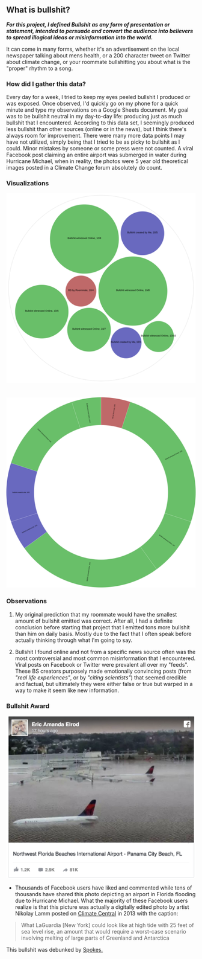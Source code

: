 ## What is bullshit?

**_For this project, I defined Bullshit as any form of presentation or statement, intended to persuade and convert the audience into believers to spread illogical ideas or misinformation into the world._**

It can come in many forms, whether it's an advertisement on the local newspaper talking about mens health, or a 200 character tweet on Twitter about climate change, or your roommate bullshitting you about what is the "proper" rhythm to a song.

### How did I gather this data?

Every day for a week, I tried to keep my eyes peeled bullshit I produced or was exposed. Once observed, I'd quickly go on my phone for a quick minute and type my observations on a Google Sheets document. My goal was to be bullshit neutral in my day-to-day life: producing just as much bullshit that I encountered. According to this data set, I seemingly produced less bullshit than other sources (online or in the news), but I think there's always room for improvement. There were many more data points I may have not utilized, simply being that I tried to be as picky to bullshit as I could. Minor mistakes by someone or some press were not counted. A viral Facebook post claiming an entire airport was submerged in water during Hurricane Michael, when in reality, the photos were 5 year old theoretical images posted in a Climate Change forum absolutely do count.


### Visualizations

<img src="./circlegraph.svg">
<br>
<br>
<br>
<img src="./sunburstgraph.svg">

### Observations

1. My original prediction that my roommate would have the smallest amount of bullshit emitted was correct. After all, I had a definite conclusion before starting that project that I emitted tons more bullshit than him on daily basis. Mostly due to the fact that I often speak before actually thinking through what I'm going to say. 

2. Bullshit I found online and not from a specific news source often was the most controversial and most common misinformation that I encountered. Viral posts on Facebook or Twitter were prevalent all over my "feeds". These BS creators purposely made emotionally convincing posts (from _"real life experiences"_, or by _"citing scientists"_) that seemed credible and factual, but ultimately they were either false or true but warped in a way to make it seem like new information.

### Bullshit Award

<img src="./flooding.png">

- Thousands of Facebook users have liked and commented while tens of thousands have shared this photo depicting an airport in Florida flooding due to Hurricane Michael. What the majority of these Facebook users realize is that this picture was actually a digitally edited photo by artist Nikolay Lamm posted on [Climate Central](http://www.climatecentral.org/news/coastal-us-airports-face-increasing-threat-from-sea-level-rise-16126) in 2013 with the caption:

> What LaGuardia [New York] could look like at high tide with 25 feet of sea level rise, an amount that would require a worst-case scenario involving melting of large parts of Greenland and Antarctica

This bullshit was debunked by [Spokes.](https://www.snopes.com/fact-check/florida-airport-flooded-michael/)

